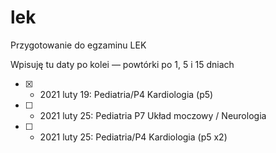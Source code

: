 # lek
Przygotowanie do egzaminu LEK

Wpisuję tu daty po kolei — powtórki po 1, 5 i 15 dniach

- [x] - 2021 luty 19: Pediatria/P4 Kardiologia (p5)
- [ ] - 2021 luty 25: Pediatria P7 Układ moczowy / Neurologia
- [ ] - 2021 luty 25: Pediatria/P4 Kardiologia (p5 x2)
